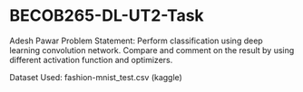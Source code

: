 # BECOB265-DL-UT2-Task
Adesh Pawar
Problem Statement: 
Perform classification using deep learning convolution network. Compare and comment on the result by using different activation function and optimizers.

Dataset Used: fashion-mnist_test.csv (kaggle)
